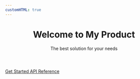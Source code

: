 ```yaml
---
customHTML: true
---
```


<div class="bg-base-100 rounded-lg shadow-2xl p-8 max-w-lg mx-4 text-center">
    <header class="mb-6">
        <h1 class="text-4xl font-bold text-base-content mb-2">Welcome to My Product</h1>
        <p class="text-base-content/70 text-lg">The best solution for your needs</p>
    </header>
    <main>
        <div class="space-y-4">
            <a href="../start" class="block bg-primary hover:bg-primary/90 text-primary-content font-semibold py-3 px-6 rounded-lg transition-colors duration-200">
                Get Started
            </a>
            <a href="../reference" class="block bg-base-200 hover:bg-base-300 text-base-content font-semibold py-3 px-6 rounded-lg transition-colors duration-200">
                API Reference
            </a>
        </div>
    </main>
</div>